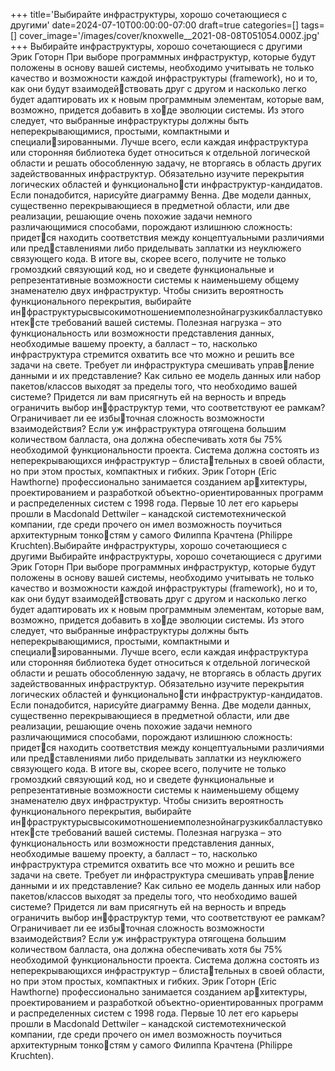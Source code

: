 +++
title='Выбирайте инфраструктуры, хорошо сочетающиеся с другими'
date=2024-07-10T00:00:00-07:00
draft=true
categories=[]
tags=[]
cover_image='/images/cover/knoxwelle__2021-08-08T051054.000Z.jpg'
+++
Выбирайте инфраструктуры, 
хорошо сочетающиеся 
с другими
Эрик Готорн
При выборе программных инфраструктур, которые будут положены в основу
вашей системы, необходимо учитывать не только качество и возможности
каждой инфраструктуры (framework), но и то, как они будут взаимодействовать друг с другом и насколько легко будет адаптировать их к новым
программным элементам, которые вам, возможно, придется добавить в ходе эволюции системы. Из этого следует, что выбранные инфраструктуры
должны быть неперекрывающимися, простыми, компактными и специализированными.
Лучше всего, если каждая инфраструктура или сторонняя библиотека будет
относиться к отдельной логической области и решать обособленную задачу,
не вторгаясь в область других задействованных инфраструктур.
Обязательно изучите перекрытия логических областей и функциональности инфраструктур-кандидатов. Если понадобится, нарисуйте диаграмму
Венна. Две модели данных, существенно перекрывающиеся в предметной
области, или две реализации, решающие очень похожие задачи немного
различающимися способами, порождают излишнюю сложность: придется находить соответствия между концептуальными различиями или представлениями либо приделывать заплатки из неуклюжего связующего кода.
В итоге вы, скорее всего, получите не только громоздкий связующий код,
но и сведете функциональные и репрезентативные возможности системы
к наименьшему общему знаменателю двух инфраструктур.
Чтобы снизить вероятность функционального перекрытия, выбирайте инфраструктурысвысокимотношениемполезнойнагрузкикбалластувконтексте требований вашей системы. Полезная нагрузка – это функциональность
или возможности представления данных, необходимые вашему проекту,
а балласт – то, насколько инфраструктура стремится охватить все что можно
и решить все задачи на свете. Требует ли инфраструктура смешивать управление данными и их представление? Как сильно ее модель данных или набор
пакетов/классов выходят за пределы того, что необходимо вашей системе?
Придется ли вам присягнуть ей на верность и впредь ограничить выбор инфраструктур теми, что соответствуют ее рамкам? Ограничивает ли ее избыточная сложность возможности взаимодействия? Если уж инфраструктура
отягощена большим количеством балласта, она должна обеспечивать хотя
бы 75% необходимой функциональности проекта.
Система должна состоять из неперекрывающихся инфраструктур – блистательных в своей области, но при этом простых, компактных и гибких.
Эрик Готорн (Eric Hawthorne) профессионально занимается созданием архитектуры, проектированием и разработкой объектно-ориентированных 
программ и распределенных систем с 1998 года. Первые 10 лет его карьеры 
прошли в Macdonald Dettwiler – канадской системотехнической компании, 
где среди прочего он имел возможность поучиться архитектурным тонкостям у самого Филиппа Крачтена (Philippe Kruchten).Выбирайте инфраструктуры, хорошо сочетающиеся с другими 
Выбирайте инфраструктуры, 
хорошо сочетающиеся 
с другими
Эрик Готорн
При выборе программных инфраструктур, которые будут положены в основу
вашей системы, необходимо учитывать не только качество и возможности
каждой инфраструктуры (framework), но и то, как они будут взаимодействовать друг с другом и насколько легко будет адаптировать их к новым
программным элементам, которые вам, возможно, придется добавить в ходе эволюции системы. Из этого следует, что выбранные инфраструктуры
должны быть неперекрывающимися, простыми, компактными и специализированными.
Лучше всего, если каждая инфраструктура или сторонняя библиотека будет
относиться к отдельной логической области и решать обособленную задачу,
не вторгаясь в область других задействованных инфраструктур.
Обязательно изучите перекрытия логических областей и функциональности инфраструктур-кандидатов. Если понадобится, нарисуйте диаграмму
Венна. Две модели данных, существенно перекрывающиеся в предметной
области, или две реализации, решающие очень похожие задачи немного
различающимися способами, порождают излишнюю сложность: придется находить соответствия между концептуальными различиями или представлениями либо приделывать заплатки из неуклюжего связующего кода.
В итоге вы, скорее всего, получите не только громоздкий связующий код,
но и сведете функциональные и репрезентативные возможности системы
к наименьшему общему знаменателю двух инфраструктур.
Чтобы снизить вероятность функционального перекрытия, выбирайте инфраструктурысвысокимотношениемполезнойнагрузкикбалластувконтексте требований вашей системы. Полезная нагрузка – это функциональность
или возможности представления данных, необходимые вашему проекту,
а балласт – то, насколько инфраструктура стремится охватить все что можно
и решить все задачи на свете. Требует ли инфраструктура смешивать управление данными и их представление? Как сильно ее модель данных или набор
пакетов/классов выходят за пределы того, что необходимо вашей системе?
Придется ли вам присягнуть ей на верность и впредь ограничить выбор инфраструктур теми, что соответствуют ее рамкам? Ограничивает ли ее избыточная сложность возможности взаимодействия? Если уж инфраструктура
отягощена большим количеством балласта, она должна обеспечивать хотя
бы 75% необходимой функциональности проекта.
Система должна состоять из неперекрывающихся инфраструктур – блистательных в своей области, но при этом простых, компактных и гибких.
Эрик Готорн (Eric Hawthorne) профессионально занимается созданием архитектуры, проектированием и разработкой объектно-ориентированных 
программ и распределенных систем с 1998 года. Первые 10 лет его карьеры 
прошли в Macdonald Dettwiler – канадской системотехнической компании, 
где среди прочего он имел возможность поучиться архитектурным тонкостям у самого Филиппа Крачтена (Philippe Kruchten).